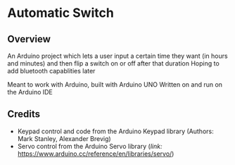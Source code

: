 # Automatic Switch
## Overview
An Arduino project which lets a user input a certain time they want (in hours and minutes) and then flip a switch on or off after that duration
Hoping to add bluetooth capablities later

Meant to work with Arduino, built with Arduino UNO
Written on and run on the Arduino IDE

## Credits
- Keypad control and code from the Arduino Keypad library (Authors: Mark Stanley, Alexander Brevig)
- Servo control from the Arduino Servo library (*link:* https://www.arduino.cc/reference/en/libraries/servo/)

